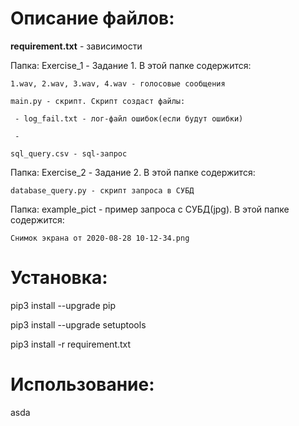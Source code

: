 # Описание файлов:
  **requirement.txt** - зависимости
  
  Папка: Exercise_1 - Задание 1. В этой папке содержится:
    
    1.wav, 2.wav, 3.wav, 4.wav - голосовые сообщения
    
    main.py - скрипт. Скрипт создаст файлы:
    
     - log_fail.txt - лог-файл ошибок(если будут ошибки)
     
     - 
    
    sql_query.csv - sql-запрос
    
 Папка: Exercise_2 - Задание 2. В этой папке содержится:
 
    database_query.py - скрипт запроса в СУБД
    
 Папка: example_pict - пример запроса с СУБД(jpg). В этой папке содержится:
 
    Снимок экрана от 2020-08-28 10-12-34.png

# Установка:
 pip3 install --upgrade pip
 
 pip3 install --upgrade setuptools
 
 pip3 install -r requirement.txt
 
# Использование:
 asda
